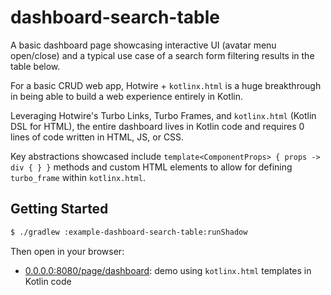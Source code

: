 # dashboard-search-table 

A basic dashboard page showcasing interactive UI (avatar menu open/close) and a typical use case of a search form filtering results in the table below.

For a basic CRUD web app, Hotwire + `kotlinx.html` is a huge breakthrough in being able to build a web experience entirely in Kotlin.

Leveraging Hotwire's Turbo Links, Turbo Frames, and `kotlinx.html` (Kotlin DSL for HTML), the entire dashboard lives in Kotlin code and requires 0 lines of code written in HTML, JS, or CSS.

Key abstractions showcased include `template<ComponentProps> { props -> div { } }` methods and custom HTML elements to allow for defining `turbo_frame` within `kotlinx.html`.

## Getting Started

```bash
$ ./gradlew :example-dashboard-search-table:runShadow 
```

Then open in your browser:

- [0.0.0.0:8080/page/dashboard](0.0.0.0:8080/page/dashboard): demo using `kotlinx.html` templates in Kotlin code
